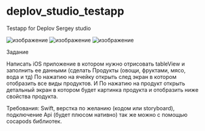 # deplov_studio_testapp

Testapp for Deplov Sergey studio

![изображение](https://user-images.githubusercontent.com/3084720/136047805-b329af44-8b15-488f-b2d3-ec1edfda2038.png) ![изображение](https://user-images.githubusercontent.com/3084720/136047880-22ed0a62-6a86-4042-8747-020c17c38797.png)  ![изображение](https://user-images.githubusercontent.com/3084720/136048159-4f930295-d80f-45d6-9e9b-3f54386a9ec4.png)




Задание

Написать iOS приложение в котором нужно отрисовать tableView и заполнить ее данными (сделать Продукты (овощи, фруктами, мясо, вода и тд) По нажатию на ячейку открыть след экран в котором отобразить все виды продуктов. И По нажатию на продукт открыть детальный экран в котором будет картинка продукта и отобразить ниже свойства продукта.

Требования:
Swift, верстка по желанию (кодом или storyboard), подключение Api (будет плюсом нативно) так же можно с помощью cocapods библиотек.
